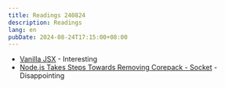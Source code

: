 ```yaml
---
title: Readings 240824
description: Readings
lang: en
pubDate: 2024-08-24T17:15:00+08:00
---
```


- [Vanilla JSX](https://vanillajsx.com/) - Interesting
- [Node.js Takes Steps Towards Removing Corepack - Socket](https://socket.dev/blog/node-js-takes-steps-towards-removing-corepack) - Disappointing
